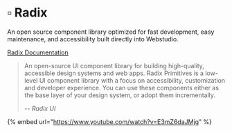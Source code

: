 # ▫️ Radix

An open source component library optimized for fast development, easy maintenance, and accessibility built directly into Webstudio.

[Radix Documentation](https://www.radix-ui.com/primitives/docs/overview/introduction)

> An open-source UI component library for building high-quality, accessible design systems and web apps. Radix Primitives is a low-level UI component library with a focus on accessibility, customization and developer experience. You can use these components either as the base layer of your design system, or adopt them incrementally.
>
> \-- _Radix UI_

{% embed url="https://www.youtube.com/watch?v=E3mZ6daJMjg" %}
